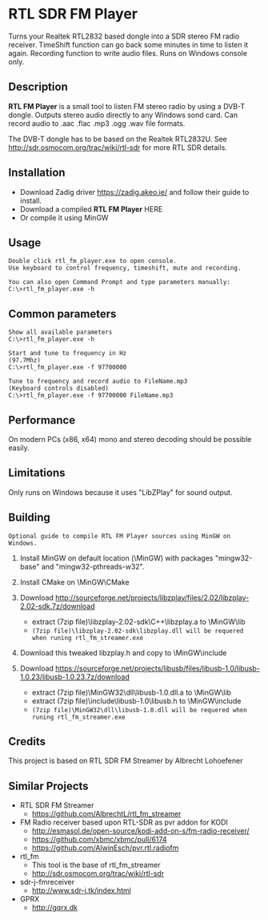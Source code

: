 RTL SDR FM Player
===================
Turns your Realtek RTL2832 based dongle into a SDR stereo FM radio receiver.
TimeShift function can go back some minutes in time to listen it again.
Recording function to write audio files.
Runs on Windows console only.

Description
-----------
**RTL FM Player** is a small tool to listen FM stereo radio by using a DVB-T dongle.
Outputs stereo audio directly to any Windows sond card.
Can record audio to .aac .flac .mp3 .ogg .wav file formats.

The DVB-T dongle has to be based on the Realtek RTL2832U.
See http://sdr.osmocom.org/trac/wiki/rtl-sdr for more RTL SDR details.

Installation
------------
- Download Zadig driver https://zadig.akeo.ie/ and follow their guide to install.
- Download a compiled **RTL FM Player** HERE
- Or compile it using MinGW


Usage
-----



    Double click rtl_fm_player.exe to open console.
    Use keyboard to control frequency, timeshift, mute and recording.

    You can also open Command Prompt and type parameters manually:
    C:\>rtl_fm_player.exe -h

Common parameters
-------

    Show all available parameters
    C:\>rtl_fm_player.exe -h

    Start and tune to frequency in Hz 
    (97.7Mhz)
    C:\>rtl_fm_player.exe -f 97700000

    Tune to frequency and record audio to FileName.mp3
    (Keyboard controls disabled)
    C:\>rtl_fm_player.exe -f 97700000 FileName.mp3


Performance
--------------
On modern PCs (x86, x64) mono and stereo decoding should be possible easily.

Limitations
--------------
Only runs on Windows because it uses "LibZPlay" for sound output.


Building
-------

`Optional guide to compile RTL FM Player sources using MinGW on Windows.`

1. Install MinGW on default location (\MinGW) with packages "mingw32-base" and "mingw32-pthreads-w32".

2. Install CMake on \MinGW\CMake

3. Download http://sourceforge.net/projects/libzplay/files/2.02/libzplay-2.02-sdk.7z/download 
    - extract (7zip file)\libzplay-2.02-sdk\C++\libzplay.a to \MinGW\lib
    - `(7zip file)\libzplay-2.02-sdk\libzplay.dll will be requered when runing rtl_fm_streamer.exe`

4. Download this tweaked libzplay.h and copy to \MinGW\include

5. Download https://sourceforge.net/projects/libusb/files/libusb-1.0/libusb-1.0.23/libusb-1.0.23.7z/download 
    - extract (7zip file)\MinGW32\dll\libusb-1.0.dll.a to \MinGW\lib 
    - extract (7zip file)\include\libusb-1.0\libusb.h to \MinGW\include
    - `(7zip file)\MinGW32\dll\libusb-1.0.dll will be requered when runing rtl_fm_streamer.exe`


Credits
-------
This project is based on RTL SDR FM Streamer by Albrecht Lohoefener


Similar Projects
----------------
- RTL SDR FM Streamer
  - https://github.com/AlbrechtL/rtl_fm_streamer
- FM Radio receiver based upon RTL-SDR as pvr addon for KODI
  - http://esmasol.de/open-source/kodi-add-on-s/fm-radio-receiver/
  - https://github.com/xbmc/xbmc/pull/6174
  - https://github.com/AlwinEsch/pvr.rtl.radiofm
- rtl_fm
  - This tool is the base of rtl_fm_streamer
  - http://sdr.osmocom.org/trac/wiki/rtl-sdr
- sdr-j-fmreceiver
  - http://www.sdr-j.tk/index.html
- GPRX
  - http://gqrx.dk

